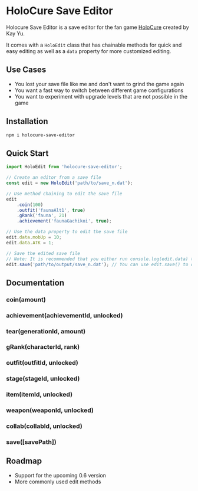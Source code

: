 # HoloCure Save Editor

Holocure Save Editor is a save editor for the fan game [HoloCure](https://kay-yu.itch.io/holocure) created by Kay Yu.

It comes with a `HoloEdit` class that has chainable methods for quick and easy editing as well as a `data` property for more customized editing.

## Use Cases

- You lost your save file like me and don't want to grind the game again
- You want a fast way to switch between different game configurations
- You want to experiment with upgrade levels that are not possible in the game

## Installation

```bash
npm i holocure-save-editor
```

## Quick Start

```typescript
import HoloEdit from 'holocure-save-editor';

// Create an editor from a save file
const edit = new HoloEdit('path/to/save_n.dat');

// Use method chaining to edit the save file
edit
    .coin(100)
    .outfit('faunaAlt1', true)
    .gRank('fauna', 21)
    .achievement('faunaGachikoi', true);

// Use the data property to edit the save file
edit.data.mobUp = 10;
edit.data.ATK = 1;

// Save the edited save file
// Note: It is recommended that you either run console.log(edit.data) to verify the changes, or save the edited save file to a different file
edit.save('path/to/output/save_n.dat'); // You can use edit.save() to overwrite the original save file
```

## Documentation

### coin(amount)

### achievement(achievementId, unlocked)

### tear(generationId, amount)

### gRank(characterId, rank)

### outfit(outfitId, unlocked)

### stage(stageId, unlocked)

### item(itemId, unlocked)

### weapon(weaponId, unlocked)

### collab(collabId, unlocked)

### save([savePath])

## Roadmap

- Support for the upcoming 0.6 version
- More commonly used edit methods